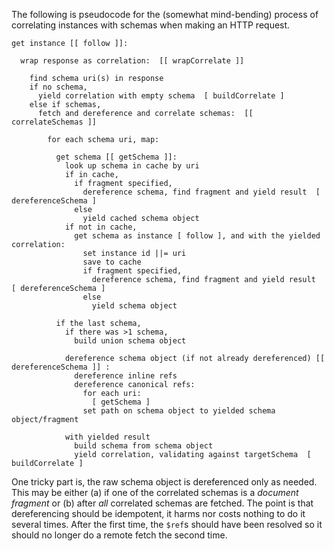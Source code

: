 The following is pseudocode for the (somewhat mind-bending) process
of correlating instances with schemas when making an HTTP request.


    get instance [[ follow ]]:
      
      wrap response as correlation:  [[ wrapCorrelate ]]
      
        find schema uri(s) in response
        if no schema, 
          yield correlation with empty schema  [ buildCorrelate ] 
        else if schemas,
          fetch and dereference and correlate schemas:  [[ correlateSchemas ]]

            for each schema uri, map:

              get schema [[ getSchema ]]:
                look up schema in cache by uri
                if in cache,
                  if fragment specified,
                    dereference schema, find fragment and yield result  [ dereferenceSchema ]
                  else
                    yield cached schema object
                if not in cache,
                  get schema as instance [ follow ], and with the yielded correlation:
                    set instance id ||= uri
                    save to cache
                    if fragment specified,
                      dereference schema, find fragment and yield result  [ dereferenceSchema ]
                    else
                      yield schema object

              if the last schema,
                if there was >1 schema,
                  build union schema object
                
                dereference schema object (if not already dereferenced) [[ dereferenceSchema ]] :
                  dereference inline refs
                  dereference canonical refs:
                    for each uri:
                      [ getSchema ]
                    set path on schema object to yielded schema object/fragment

                with yielded result
                  build schema from schema object
                  yield correlation, validating against targetSchema  [ buildCorrelate ]


One tricky part is, the raw schema object is dereferenced only as needed.
This may be either (a) if one of the correlated schemas is a _document fragment_
or (b) after _all_ correlated schemas are fetched. The point is that dereferencing
should be idempotent, it harms nor costs nothing to do it several times. After the
first time, the `$ref`s should have been resolved so it should no longer
do a remote fetch the second time.

